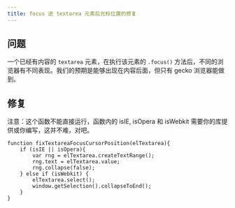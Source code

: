 ```yaml
---
title: focus 进 textarea 元素后光标位置的修复
---
```

## 问题

一个已经有内容的 `textarea` 元素，在执行该元素的 `.focus()` 方法后，不同的浏览器有不同表现。我们的预期是能够出现在内容后面，但只有 gecko 浏览器能做到。

## 修复

注意：这个函数不能直接运行，函数内的 isIE, isOpera 和 isWebkit 需要你的库提供或你编写，这并不难，对吧。

    function fixTextareaFocusCursorPosition(elTextarea){
        if (isIE || isOpera){
            var rng = elTextarea.createTextRange();
            rng.text = elTextarea.value;
            rng.collapse(false);
        } else if (isWebkit) {
            elTextarea.select();
            window.getSelection().collapseToEnd();
        }
    }